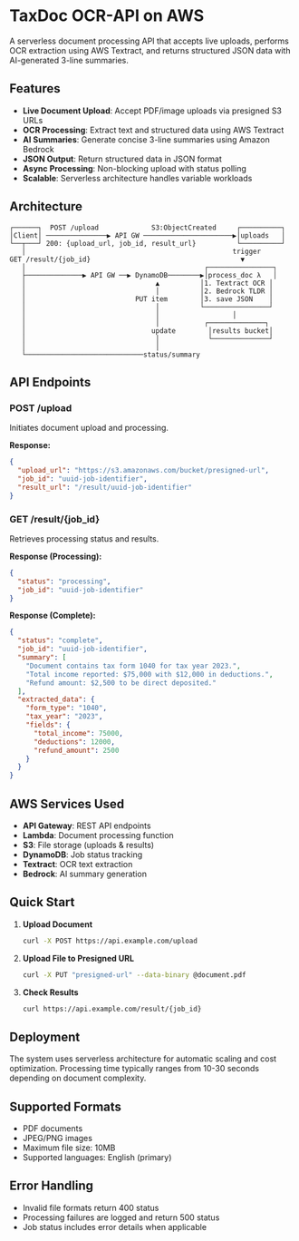 # TaxDoc OCR-API on AWS

A serverless document processing API that accepts live uploads, performs OCR extraction using AWS Textract, and returns structured JSON data with AI-generated 3-line summaries.

## Features

- **Live Document Upload**: Accept PDF/image uploads via presigned S3 URLs
- **OCR Processing**: Extract text and structured data using AWS Textract
- **AI Summaries**: Generate concise 3-line summaries using Amazon Bedrock
- **JSON Output**: Return structured data in JSON format
- **Async Processing**: Non-blocking upload with status polling
- **Scalable**: Serverless architecture handles variable workloads

## Architecture

```
┌──────┐  POST /upload             S3:ObjectCreated     ┌──────────┐
│Client│ ───────────────▶ API GW ──────────────────────▶│uploads   │
└──┬───┘ 200: {upload_url, job_id, result_url}          └──────────┘
   │                                                   trigger
GET /result/{job_id}                                     ▼
   │                                            ┌────────────────┐
   ├──────────────▶ API GW ──▶ DynamoDB────────▶│process_doc λ   │
   │                                ▲          │1. Textract OCR │
   │                                │          │2. Bedrock TLDR │
   │                           PUT item        │3. save JSON    │
   │                                │          └────────────────┘
   │                                │                  │
   │                                │           ┌──────────────┐
   │                               update        │results bucket│
   │                                │            └──────────────┘
   │                                │
   └─────────────────────────────status/summary
```

## API Endpoints

### POST /upload
Initiates document upload and processing.

**Response:**
```json
{
  "upload_url": "https://s3.amazonaws.com/bucket/presigned-url",
  "job_id": "uuid-job-identifier",
  "result_url": "/result/uuid-job-identifier"
}
```

### GET /result/{job_id}
Retrieves processing status and results.

**Response (Processing):**
```json
{
  "status": "processing",
  "job_id": "uuid-job-identifier"
}
```

**Response (Complete):**
```json
{
  "status": "complete",
  "job_id": "uuid-job-identifier",
  "summary": [
    "Document contains tax form 1040 for tax year 2023.",
    "Total income reported: $75,000 with $12,000 in deductions.",
    "Refund amount: $2,500 to be direct deposited."
  ],
  "extracted_data": {
    "form_type": "1040",
    "tax_year": "2023",
    "fields": {
      "total_income": 75000,
      "deductions": 12000,
      "refund_amount": 2500
    }
  }
}
```

## AWS Services Used

- **API Gateway**: REST API endpoints
- **Lambda**: Document processing function
- **S3**: File storage (uploads & results)
- **DynamoDB**: Job status tracking
- **Textract**: OCR text extraction
- **Bedrock**: AI summary generation

## Quick Start

1. **Upload Document**
   ```bash
   curl -X POST https://api.example.com/upload
   ```

2. **Upload File to Presigned URL**
   ```bash
   curl -X PUT "presigned-url" --data-binary @document.pdf
   ```

3. **Check Results**
   ```bash
   curl https://api.example.com/result/{job_id}
   ```

## Deployment

The system uses serverless architecture for automatic scaling and cost optimization. Processing time typically ranges from 10-30 seconds depending on document complexity.

## Supported Formats

- PDF documents
- JPEG/PNG images
- Maximum file size: 10MB
- Supported languages: English (primary)

## Error Handling

- Invalid file formats return 400 status
- Processing failures are logged and return 500 status
- Job status includes error details when applicable